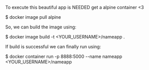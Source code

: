 To execute this beautiful app is NEEDED get a alpine container <3

$ docker image pull alpine

So, we can build the image using:

$ docker image build -t <YOUR_USERNAME>/nameapp .

If build is successful we can finally run using:

$ docker container run -p 8888:5000 --name nameapp <YOUR_USERNAME>/nameapp
